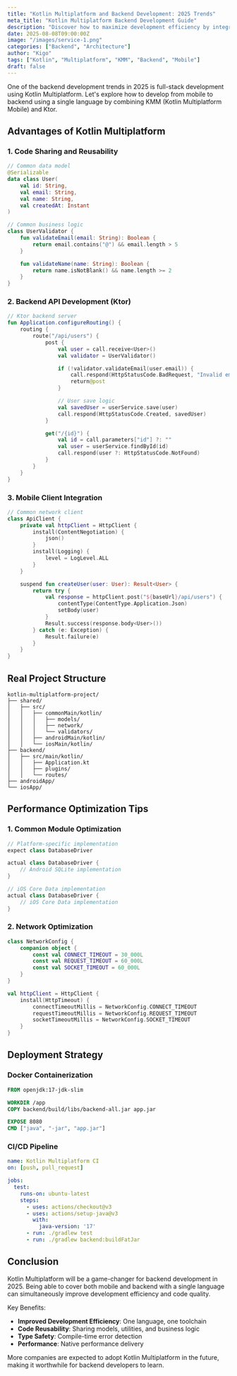 ```yaml
---
title: "Kotlin Multiplatform and Backend Development: 2025 Trends"
meta_title: "Kotlin Multiplatform Backend Development Guide"
description: "Discover how to maximize development efficiency by integrating Kotlin Multiplatform Mobile (KMM) with backend systems."
date: 2025-08-08T09:00:00Z
image: "/images/service-1.png"
categories: ["Backend", "Architecture"]
author: "Kigo"
tags: ["Kotlin", "Multiplatform", "KMM", "Backend", "Mobile"]
draft: false
---
```


One of the backend development trends in 2025 is full-stack development using Kotlin Multiplatform. Let's explore how to develop from mobile to backend using a single language by combining KMM (Kotlin Multiplatform Mobile) and Ktor.

## Advantages of Kotlin Multiplatform

### 1. Code Sharing and Reusability
```kotlin
// Common data model
@Serializable
data class User(
    val id: String,
    val email: String,
    val name: String,
    val createdAt: Instant
)

// Common business logic
class UserValidator {
    fun validateEmail(email: String): Boolean {
        return email.contains("@") && email.length > 5
    }

    fun validateName(name: String): Boolean {
        return name.isNotBlank() && name.length >= 2
    }
}
```

### 2. Backend API Development (Ktor)
```kotlin
// Ktor backend server
fun Application.configureRouting() {
    routing {
        route("/api/users") {
            post {
                val user = call.receive<User>()
                val validator = UserValidator()

                if (!validator.validateEmail(user.email)) {
                    call.respond(HttpStatusCode.BadRequest, "Invalid email")
                    return@post
                }

                // User save logic
                val savedUser = userService.save(user)
                call.respond(HttpStatusCode.Created, savedUser)
            }

            get("/{id}") {
                val id = call.parameters["id"] ?: ""
                val user = userService.findById(id)
                call.respond(user ?: HttpStatusCode.NotFound)
            }
        }
    }
}
```

### 3. Mobile Client Integration
```kotlin
// Common network client
class ApiClient {
    private val httpClient = HttpClient {
        install(ContentNegotiation) {
            json()
        }
        install(Logging) {
            level = LogLevel.ALL
        }
    }

    suspend fun createUser(user: User): Result<User> {
        return try {
            val response = httpClient.post("${baseUrl}/api/users") {
                contentType(ContentType.Application.Json)
                setBody(user)
            }
            Result.success(response.body<User>())
        } catch (e: Exception) {
            Result.failure(e)
        }
    }
}
```

## Real Project Structure

```
kotlin-multiplatform-project/
├── shared/
│   ├── src/
│   │   ├── commonMain/kotlin/
│   │   │   ├── models/
│   │   │   ├── network/
│   │   │   └── validators/
│   │   ├── androidMain/kotlin/
│   │   └── iosMain/kotlin/
├── backend/
│   ├── src/main/kotlin/
│   │   ├── Application.kt
│   │   ├── plugins/
│   │   └── routes/
├── androidApp/
└── iosApp/
```

## Performance Optimization Tips

### 1. Common Module Optimization
```kotlin
// Platform-specific implementation
expect class DatabaseDriver

actual class DatabaseDriver {
    // Android SQLite implementation
}

// iOS Core Data implementation
actual class DatabaseDriver {
    // iOS Core Data implementation
}
```

### 2. Network Optimization
```kotlin
class NetworkConfig {
    companion object {
        const val CONNECT_TIMEOUT = 30_000L
        const val REQUEST_TIMEOUT = 60_000L
        const val SOCKET_TIMEOUT = 60_000L
    }
}

val httpClient = HttpClient {
    install(HttpTimeout) {
        connectTimeoutMillis = NetworkConfig.CONNECT_TIMEOUT
        requestTimeoutMillis = NetworkConfig.REQUEST_TIMEOUT
        socketTimeoutMillis = NetworkConfig.SOCKET_TIMEOUT
    }
}
```

## Deployment Strategy

### Docker Containerization
```dockerfile
FROM openjdk:17-jdk-slim

WORKDIR /app
COPY backend/build/libs/backend-all.jar app.jar

EXPOSE 8080
CMD ["java", "-jar", "app.jar"]
```

### CI/CD Pipeline
```yaml
name: Kotlin Multiplatform CI
on: [push, pull_request]

jobs:
  test:
    runs-on: ubuntu-latest
    steps:
      - uses: actions/checkout@v3
      - uses: actions/setup-java@v3
        with:
          java-version: '17'
      - run: ./gradlew test
      - run: ./gradlew backend:buildFatJar
```

## Conclusion

Kotlin Multiplatform will be a game-changer for backend development in 2025. Being able to cover both mobile and backend with a single language can simultaneously improve development efficiency and code quality.

Key Benefits:
- **Improved Development Efficiency**: One language, one toolchain
- **Code Reusability**: Sharing models, utilities, and business logic
- **Type Safety**: Compile-time error detection
- **Performance**: Native performance delivery

More companies are expected to adopt Kotlin Multiplatform in the future, making it worthwhile for backend developers to learn.
